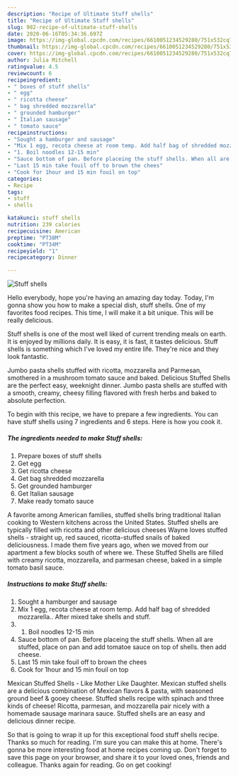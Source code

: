 ```yaml
---
description: "Recipe of Ultimate Stuff shells"
title: "Recipe of Ultimate Stuff shells"
slug: 982-recipe-of-ultimate-stuff-shells
date: 2020-06-16T05:34:36.697Z
image: https://img-global.cpcdn.com/recipes/6610051234529280/751x532cq70/stuff-shells-recipe-main-photo.jpg
thumbnail: https://img-global.cpcdn.com/recipes/6610051234529280/751x532cq70/stuff-shells-recipe-main-photo.jpg
cover: https://img-global.cpcdn.com/recipes/6610051234529280/751x532cq70/stuff-shells-recipe-main-photo.jpg
author: Julia Mitchell
ratingvalue: 4.5
reviewcount: 6
recipeingredient:
- " boxes of stuff shells"
- " egg"
- " ricotta cheese"
- " bag shredded mozzarella"
- " grounded hamburger"
- " Italian sausage"
- " tomato sauce"
recipeinstructions:
- "Sought a hamburger and sausage"
- "Mix 1 egg, recota cheese at room temp. Add half bag of shredded mozzarella.. After mixed take shells and stuff."
- "1. Boil noodles 12-15 min"
- "Sauce bottom of pan. Before placeing the stuff shells. When all are stuffed, place on pan and add tomatoe sauce on top of shells. then add cheese."
- "Last 15 min take fouil off to brown the chees"
- "Cook for 1hour and 15 min fouil on top"
categories:
- Recipe
tags:
- stuff
- shells

katakunci: stuff shells 
nutrition: 239 calories
recipecuisine: American
preptime: "PT38M"
cooktime: "PT34M"
recipeyield: "1"
recipecategory: Dinner

---
```



![Stuff shells](https://img-global.cpcdn.com/recipes/6610051234529280/751x532cq70/stuff-shells-recipe-main-photo.jpg)

Hello everybody, hope you're having an amazing day today. Today, I'm gonna show you how to make a special dish, stuff shells. One of my favorites food recipes. This time, I will make it a bit unique. This will be really delicious.

Stuff shells is one of the most well liked of current trending meals on earth. It is enjoyed by millions daily. It is easy, it is fast, it tastes delicious. Stuff shells is something which I've loved my entire life. They're nice and they look fantastic.

Jumbo pasta shells stuffed with ricotta, mozzarella and Parmesan, smothered in a mushroom tomato sauce and baked. Delicious Stuffed Shells are the perfect easy, weeknight dinner. Jumbo pasta shells are stuffed with a smooth, creamy, cheesy filling flavored with fresh herbs and baked to absolute perfection.


To begin with this recipe, we have to prepare a few ingredients. You can have stuff shells using 7 ingredients and 6 steps. Here is how you cook it.

<!--inarticleads1-->

##### The ingredients needed to make Stuff shells:

1. Prepare  boxes of stuff shells
1. Get  egg
1. Get  ricotta cheese
1. Get  bag shredded mozzarella
1. Get  grounded hamburger
1. Get  Italian sausage
1. Make ready  tomato sauce


A favorite among American families, stuffed shells bring traditional Italian cooking to Western kitchens across the United States. Stuffed shells are typically filled with ricotta and other delicious cheeses Wayne loves stuffed shells - straight up, red sauced, ricotta-stuffed snails of baked deliciousness. I made them five years ago, when we moved from our apartment a few blocks south of where we. These Stuffed Shells are filled with creamy ricotta, mozzarella, and parmesan cheese, baked in a simple tomato basil sauce. 

<!--inarticleads2-->

##### Instructions to make Stuff shells:

1. Sought a hamburger and sausage
1. Mix 1 egg, recota cheese at room temp. Add half bag of shredded mozzarella.. After mixed take shells and stuff.
1. 1. Boil noodles 12-15 min
1. Sauce bottom of pan. Before placeing the stuff shells. When all are stuffed, place on pan and add tomatoe sauce on top of shells. then add cheese.
1. Last 15 min take fouil off to brown the chees
1. Cook for 1hour and 15 min fouil on top


Mexican Stuffed Shells - Like Mother Like Daughter. Mexican stuffed shells are a delicious combination of Mexican flavors &amp; pasta, with seasoned ground beef &amp; gooey cheese. Stuffed shells recipe with spinach and three kinds of cheese! Ricotta, parmesan, and mozzarella pair nicely with a homemade sausage marinara sauce. Stuffed shells are an easy and delicious dinner recipe. 

So that is going to wrap it up for this exceptional food stuff shells recipe. Thanks so much for reading. I'm sure you can make this at home. There's gonna be more interesting food at home recipes coming up. Don't forget to save this page on your browser, and share it to your loved ones, friends and colleague. Thanks again for reading. Go on get cooking!
